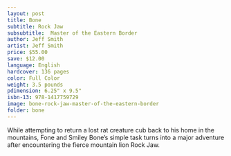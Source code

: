 ```yaml
---
layout: post
title: Bone
subtitle: Rock Jaw
subsubtitle:  Master of the Eastern Border
author: Jeff Smith
artist: Jeff Smith
price: $55.00
save: $12.00
language: English
hardcover: 136 pages
color: Full Color
weight: 3.5 pounds
pdimension: 6.25" x 9.5"
isbn-13: 978-1417759729
image: bone-rock-jaw-master-of-the-eastern-border
folder: bone
---
```


While attempting to return a lost rat creature cub back to his home in the mountains, Fone and Smiley Bone’s simple task turns into a major adventure after encountering the fierce mountain lion Rock Jaw.